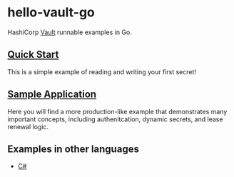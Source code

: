 # hello-vault-go

HashiCorp [Vault](https://www.vaultproject.io/) runnable examples in Go.

## [Quick Start](./quick-start/)

This is a simple example of reading and writing your first secret!

## [Sample Application](./sample-app/)

Here you will find a more production-like example that demonstrates many
important concepts, including authenitcation, dynamic secrets, and lease renewal
logic.

## Examples in other languages

- [C#](https://github.com/hashicorp/hello-vault-dotnet)
